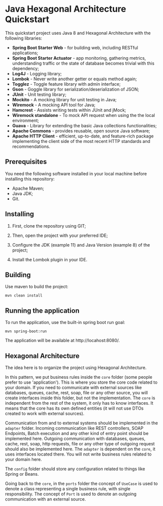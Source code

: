 # Java Hexagonal Architecture Quickstart 

This quickstart project uses Java 8 and Hexagonal Architecture with the following libraries:

- **Spring Boot Starter Web** - for building web, including RESTful applications;
- **Spring Boot Starter Actuator** - app monitoring, gathering metrics, understanding traffic or the state of database becomes trivial with this dependency;
- **Log4J** - Logging library;
- **Lombok** - Never write another getter or equals method again;
- **Togglez** - Toggle feature library with admin interface;
- **Gson** - Goggle library for serialization/deserialization of JSON;  
- **JUnit** - Unit testing library;
- **Mockito** - A mocking library for unit testing in Java;
- **Wiremock** - A mocking API tool for Java;
- **Hamcrest** - Assists writing tests within JUnit and jMock;
- **Wiremock standalone** - To mock API request when using the the local environment;
- **Guava** - Library for extending the basic Java collections functionalities;
- **Apache Commons** - provides reusable, open source Java software;
- **Apache HTTP Client** - efficient, up-to-date, and feature-rich package implementing the client side of the most recent HTTP standards and recommendations.

## Prerequisites

You need the following software installed in your local machine before installing this repository:

* Apache Maven;
* Java JDK;
* Git.

## Installing

1) First, clone the repository using GIT;

2) Then, open the project with your preferred IDE;

3) Configure the JDK (example 11) and Java Version (example 8) of the project;

4) Install the Lombok plugin in your IDE.

## Building

Use maven to build the project:

```
mvn clean install
```

## Running the application

To run the application, use the built-in spring boot run goal:

```
mvn spring-boot:run
```

The application will be available at http://locahost:8080/.

## Hexagonal Architecture

The idea here is to organize the project using Hexagonal Architecture.

In this pattern, we put business rules inside the `core` folder (some people prefer to use 'application'). This is where you store the core code related to your domain. If you need to communicate with external sources like databases, queues, cache, rest, soap, file or any other source, you will create interfaces inside this folder, but not the implementation. The `core` is independent from the rest of the system, it only has to know interfaces. It means that the core has its own defined entities (it will not use DTOs created to work with external sources).

Communication from and to external systems should be implemented in the `adapter` folder. Incoming communication like REST controllers, SOAP Endpoints, Batch execution and any other kind of entry point should be implemented here. Outgoing communication with databases, queues, cache, rest, soap, http requests, file or any other type of outgoing request should also be implemented here. The `adapter` is dependent on the `core`, it uses interfaces located there. You will not write business rules related to your domain here.

The `config` folder should store any configuration related to things like Spring or Beans.

Going back to the `core`, in the `ports` folder the concept of `UseCase` is used to denote a class representing a single business rule, with single responsibility. The concept of `Port` is used to denote an outgoing communication with an external source.

